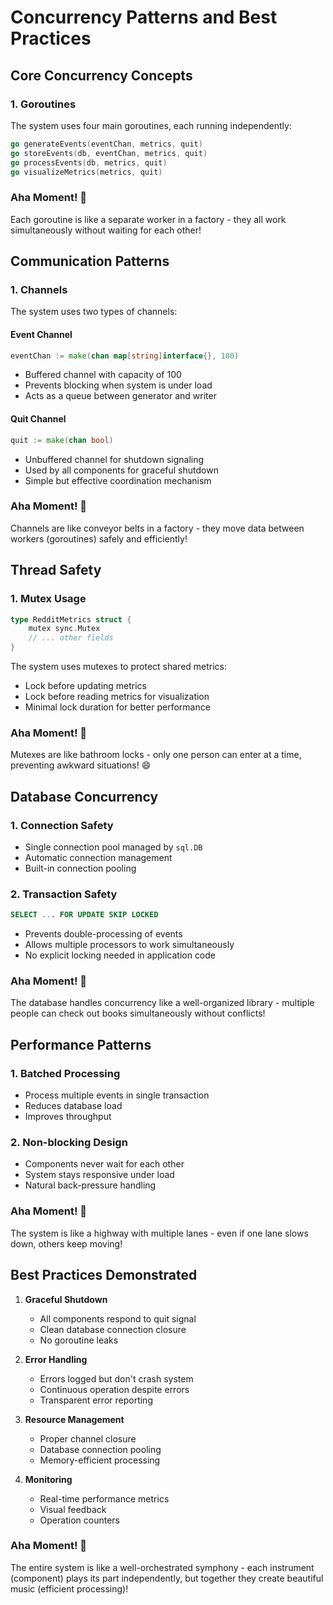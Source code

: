 # Concurrency Patterns and Best Practices

## Core Concurrency Concepts

### 1. Goroutines
The system uses four main goroutines, each running independently:
```go
go generateEvents(eventChan, metrics, quit)
go storeEvents(db, eventChan, metrics, quit)
go processEvents(db, metrics, quit)
go visualizeMetrics(metrics, quit)
```

### Aha Moment! 🎉
Each goroutine is like a separate worker in a factory - they all work simultaneously without waiting for each other!

## Communication Patterns

### 1. Channels
The system uses two types of channels:

#### Event Channel
```go
eventChan := make(chan map[string]interface{}, 100)
```
- Buffered channel with capacity of 100
- Prevents blocking when system is under load
- Acts as a queue between generator and writer

#### Quit Channel
```go
quit := make(chan bool)
```
- Unbuffered channel for shutdown signaling
- Used by all components for graceful shutdown
- Simple but effective coordination mechanism

### Aha Moment! 🎉
Channels are like conveyor belts in a factory - they move data between workers (goroutines) safely and efficiently!

## Thread Safety

### 1. Mutex Usage
```go
type RedditMetrics struct {
    mutex sync.Mutex
    // ... other fields
}
```

The system uses mutexes to protect shared metrics:
- Lock before updating metrics
- Lock before reading metrics for visualization
- Minimal lock duration for better performance

### Aha Moment! 🎉
Mutexes are like bathroom locks - only one person can enter at a time, preventing awkward situations! 😄

## Database Concurrency

### 1. Connection Safety
- Single connection pool managed by `sql.DB`
- Automatic connection management
- Built-in connection pooling

### 2. Transaction Safety
```sql
SELECT ... FOR UPDATE SKIP LOCKED
```
- Prevents double-processing of events
- Allows multiple processors to work simultaneously
- No explicit locking needed in application code

### Aha Moment! 🎉
The database handles concurrency like a well-organized library - multiple people can check out books simultaneously without conflicts!

## Performance Patterns

### 1. Batched Processing
- Process multiple events in single transaction
- Reduces database load
- Improves throughput

### 2. Non-blocking Design
- Components never wait for each other
- System stays responsive under load
- Natural back-pressure handling

### Aha Moment! 🎉
The system is like a highway with multiple lanes - even if one lane slows down, others keep moving!

## Best Practices Demonstrated

1. **Graceful Shutdown**
   - All components respond to quit signal
   - Clean database connection closure
   - No goroutine leaks

2. **Error Handling**
   - Errors logged but don't crash system
   - Continuous operation despite errors
   - Transparent error reporting

3. **Resource Management**
   - Proper channel closure
   - Database connection pooling
   - Memory-efficient processing

4. **Monitoring**
   - Real-time performance metrics
   - Visual feedback
   - Operation counters

### Aha Moment! 🎉
The entire system is like a well-orchestrated symphony - each instrument (component) plays its part independently, but together they create beautiful music (efficient processing)! 